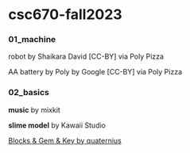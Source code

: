 # csc670-fall2023

### 01_machine

robot by Shaikara David [CC-BY] via Poly Pizza

AA battery by Poly by Google [CC-BY] via Poly Pizza


### 02_basics

**music** by mixkit

**slime model** by Kawaii Studio

[Blocks & Gem & Key by quaternius](https://quaternius.itch.io/ultimate-platformer-pack)
